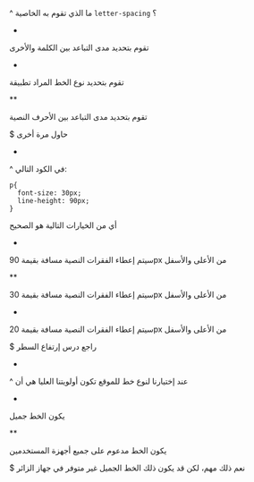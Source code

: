 ^ ما الذي تقوم به الخاصية `letter-spacing` ؟


*

تقوم بتحديد مدى التباعد بين الكلمة والأخرى

*

تقوم بتحديد نوع الخط المراد تطبيقة


**

تقوم بتحديد مدى التباعد بين الأحرف النصية



$ حاول مرة أخرى

-

^ في الكود التالي:

```
p{
  font-size: 30px;
  line-height: 90px;
}
```

أي من الخيارات التالية هو الصحيح


*

سيتم إعطاء الفقرات النصية مسافة بقيمة 90px من الأعلى والأسفل

**

سيتم إعطاء الفقرات النصية مسافة بقيمة 30px من الأعلى والأسفل

*

سيتم إعطاء الفقرات النصية مسافة بقيمة 20px من الأعلى والأسفل



$ راجع درس إرتفاع السطر

-

^ عند إختيارنا لنوع خط للموقع تكون أولويتنا العليا هي أن


*

يكون الخط جميل 

**

يكون الخط مدعوم على جميع أجهزة المستخدمين


$ نعم ذلك مهم، لكن قد يكون ذلك الخط الجميل غير متوفر في جهاز الزائر